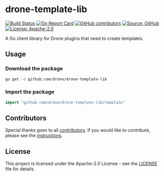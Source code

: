 # drone-template-lib

[![Build Status](https://img.shields.io/drone/build/thegeeklab/drone-template-lib?logo=drone&server=https%3A%2F%2Fdrone.thegeeklab.de)](https://drone.thegeeklab.de/thegeeklab/drone-template-lib)
[![Go Report Card](https://goreportcard.com/badge/github.com/thegeeklab/drone-template-lib)](https://goreportcard.com/report/github.com/thegeeklab/drone-template-lib)
[![GitHub contributors](https://img.shields.io/github/contributors/thegeeklab/drone-template-lib)](https://github.com/thegeeklab/drone-template-lib/graphs/contributors)
[![Source: GitHub](https://img.shields.io/badge/source-github-blue.svg?logo=github&logoColor=white)](https://github.com/thegeeklab/drone-template-lib)
[![License: Apache-2.0](https://img.shields.io/github/license/thegeeklab/drone-template-lib)](https://github.com/thegeeklab/drone-template-lib/blob/main/LICENSE)

A Go client library for Drone plugins that need to create templates.

## Usage

### Download the package

```bash
go get -d github.com/drone/drone-template-lib
```

### Import the package

```Go
import "github.com/drone/drone-template-lib/template"
```

## Contributors

Special thanks goes to all [contributors](https://github.com/thegeeklab/drone-template-lib/graphs/contributors). If you would like to contribute,
please see the [instructions](https://github.com/thegeeklab/drone-template-lib/blob/main/CONTRIBUTING.md).

## License

This project is licensed under the Apache-2.0 License - see the [LICENSE](https://github.com/thegeeklab/drone-template-lib/blob/main/LICENSE) file for details.
